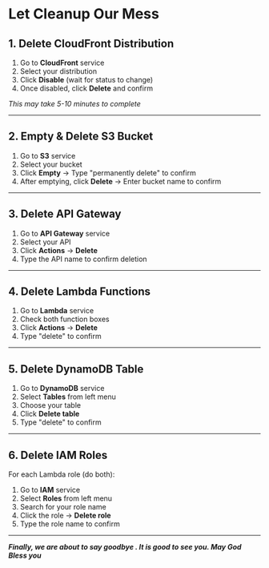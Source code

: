 
# **Let Cleanup Our Mess**
## **1. Delete CloudFront Distribution**
1. Go to **CloudFront** service
2. Select your distribution
3. Click **Disable** (wait for status to change)
4. Once disabled, click **Delete** and confirm

 *This may take 5-10 minutes to complete*

---

## **2. Empty & Delete S3 Bucket**
1. Go to **S3** service
2. Select your bucket
3. Click **Empty** → Type "permanently delete" to confirm
4. After emptying, click **Delete** → Enter bucket name to confirm

---

## **3. Delete API Gateway**
1. Go to **API Gateway** service
2. Select your API
3. Click **Actions** → **Delete**
4. Type the API name to confirm deletion

---

## **4. Delete Lambda Functions**
1. Go to **Lambda** service
2. Check both function boxes
3. Click **Actions** → **Delete**
4. Type "delete" to confirm

---

## **5. Delete DynamoDB Table**
1. Go to **DynamoDB** service
2. Select **Tables** from left menu
3. Choose your table
4. Click **Delete table**
5. Type "delete" to confirm

---

## **6. Delete IAM Roles**
For each Lambda role (do both):
1. Go to **IAM** service
2. Select **Roles** from left menu
3. Search for your role name
4. Click the role → **Delete role**
5. Type the role name to confirm

---

***Finally, we are about to say goodbye . It is good to see you. May God Bless you***

